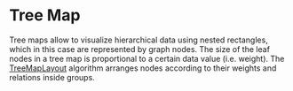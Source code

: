 # Tree Map
  

 Tree maps allow to visualize hierarchical data using nested rectangles, which in this case are represented by graph nodes. The size of the leaf nodes in a tree map is proportional to a certain data value (i.e. weight). The [TreeMapLayout](https://docs.yworks.com/yfilesjavafx/doc/api/#/api/com.yworks.yfiles.layout.tree.TreeMapLayout) algorithm arranges nodes according to their weights and relations inside groups.   
